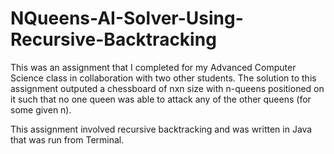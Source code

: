 # NQueens-AI-Solver-Using-Recursive-Backtracking
This was an assignment that I completed for my Advanced Computer Science class in collaboration with two other students. The solution to this assignment outputed a chessboard of nxn size with n-queens positioned on it such that no one queen was able to attack any of the other queens (for some given n).

This assignment involved recursive backtracking and was written in Java that was run from Terminal.
